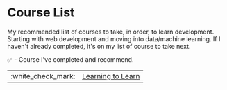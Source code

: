 # Course List

My recommended list of courses to take, in order, to learn development.
Starting with web development and moving into data/machine learning.
If I haven't already completed, it's on my list of course to take next.

:white_check_mark: - Course I've completed and recommend.

<table>
    <tr>
        <td>:white_check_mark:</td>
        <td><a href="https://academy.zerotomastery.io/courses/enrolled/776308">Learning to Learn</a></td>
    </tr>
</table>
